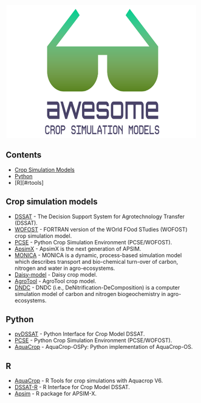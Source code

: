 <div align="center">
	<img width="500" height="350" src="media/logo_awesome.svg" alt="Awesome">
	<br>
</div>


## Contents


- [Crop Simulation Models](#crop-simulation-models)
- [Python](#python)
- [R][#rtools]


## Crop simulation models

- [DSSAT](https://github.com/DSSAT/dssat-csm-os) - The Decision Support System for Agrotechnology Transfer (DSSAT).
- [WOFOST](https://github.com/ajwdewit/WOFOST) - FORTRAN version of the WOrld FOod STudies (WOFOST) crop simulation model. 
- [PCSE](https://github.com/ajwdewit/pcse) - Python Crop Simulation Environment (PCSE/WOFOST).
- [ApsimX](https://github.com/APSIMInitiative/ApsimX#readme) - ApsimX is the next generation of APSIM.
- [MONICA](https://github.com/zalf-rpm/monica#readme) - MONICA is a dynamic, process-based simulation model which describes transport and bio-chemical turn-over of carbon, nitrogen and water in agro-ecosystems.
- [Daisy-model](https://github.com/perabrahamsen/daisy-model) - Daisy crop model.
- [AgroTool](https://github.com/DanilaEremenko/Agrotool) - AgroTool crop model.
- [DNDC](https://www.dndc.sr.unh.edu/) - DNDC (i.e., DeNitrification-DeComposition) is a computer simulation model of carbon and nitrogen biogeochemistry in agro-ecosystems. 

## Python
  - [pyDSSAT](https://github.com/XiaogangHe/pyDSSAT) - Python Interface for Crop Model DSSAT.
  - [PCSE](https://github.com/ajwdewit/pcse) - Python Crop Simulation Environment (PCSE/WOFOST).
  - [AquaCrop](https://github.com/thomasdkelly/aquacrop) - AquaCrop-OSPy: Python implementation of AquaCrop-OS.

## R
  - [AquaCrop](https://github.com/jrodriguez88/aquacrop-R) - R Tools for crop simulations with Aquacrop V6. 
  - [DSSAT-R](https://github.com/Jeikosd/DSSAT-R) - R Interface for Crop Model DSSAT.
  - [Apsim](https://github.com/femiguez/apsimx) - R package for APSIM-X.
